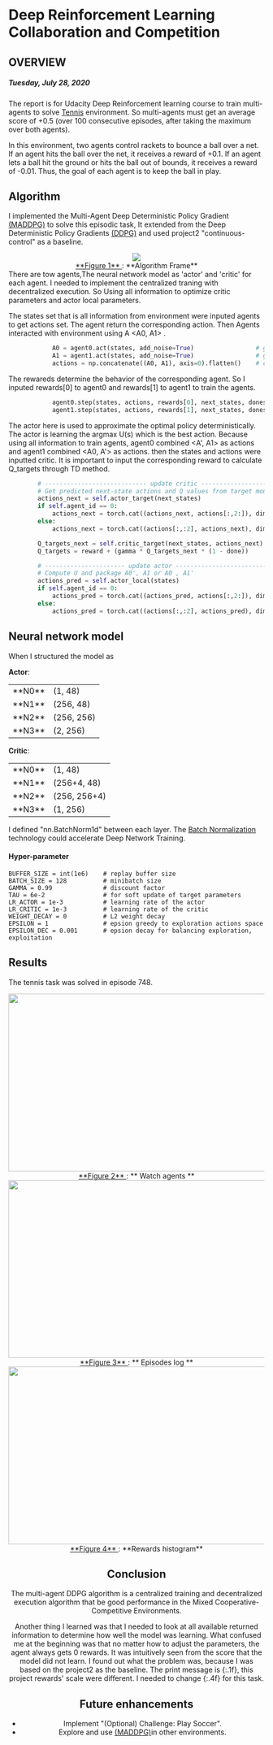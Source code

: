 # Deep Reinforcement Learning Collaboration and Competition
## OVERVIEW
##### Tuesday, July 28, 2020

The report is for Udacity Deep Reinforcement learning course to train multi-agents to solve [Tennis](https://github.com/Unity-Technologies/ml-agents/blob/master/docs/Learning-Environment-Examples.md#tennis) environment. So multi-agents must get an average score of +0.5 (over 100 consecutive episodes, after taking the maximum over both agents).  

In this environment, two agents control rackets to bounce a ball over a net. If an agent hits the ball over the net, it receives a reward of +0.1. If an agent lets a ball hit the ground or hits the ball out of bounds, it receives a reward of -0.01. Thus, the goal of each agent is to keep the ball in play.

## Algorithm
I implemented the Multi-Agent Deep Deterministic Policy Gradient [(MADDPG)](https://papers.nips.cc/paper/7217-multi-agent-actor-critic-for-mixed-cooperative-competitive-environments.pdf) to solve this episodic task, It extended from the Deep Deterministic Policy Gradients [(DDPG)](https://arxiv.org/pdf/1509.02971.pdf) and used project2 "continuous-control" as a baseline.

<div align="center">
<img src="assets/maddpg.jpg">
</div>
<div align="center">
<u> **Figure 1** </u>: **Algorithm Frame**<br>  
</div>
There are tow agents,The neural network model as 'actor' and 'critic' for each agent. I needed to implement the centralized traning with decentralized execution. So Using all information to optimize critic parameters and actor local parameters. 

The states set that is all information from environment were inputed agents to get actions set. The agent return the corresponding action. Then Agents interacted with environment using A <A0, A1> . 

```python
            A0 = agent0.act(states, add_noise=True)                 # get A0 shape(1, 2)
            A1 = agent1.act(states, add_noise=True)                 # get A1 shape(1, 2)
            actions = np.concatenate((A0, A1), axis=0).flatten()    # combinate A0, A1 as A
```

The rewareds determine the behavior of the corresponding agent. So I inputed rewards[0] to agent0 and rewards[1] to agent1 to train the agents.

```python
            agent0.step(states, actions, rewards[0], next_states, dones[0])  #  input <S, A, R0, S', done0> 
            agent1.step(states, actions, rewards[1], next_states, dones[1])  #  input <S, A, R1, S', done1>

```

The actor here is used to approximate the optimal policy deterministically. The actor is learning the argmax U(s)  which is the best action. Because using all information to train agents, agent0 combined <A', A1> as actions and agent1 combined <A0, A'> as actions. then the states and actions were inputted critic. It is important to input the corresponding reward to calculate Q_targets through TD method.

```python
        # ---------------------------- update critic ---------------------------- #
        # Get predicted next-state actions and Q values from target models
        actions_next = self.actor_target(next_states)
        if self.agent_id == 0:
            actions_next = torch.cat((actions_next, actions[:,2:]), dim=1)
        else:
            actions_next = torch.cat((actions[:,:2], actions_next), dim=1)

        Q_targets_next = self.critic_target(next_states, actions_next)
        Q_targets = reward + (gamma * Q_targets_next * (1 - done))
```

```python
        # ---------------------- update actor ------------------------- #
        # Compute U and package A0', A1 or A0 , A1'
        actions_pred = self.actor_local(states)
        if self.agent_id == 0:
            actions_pred = torch.cat((actions_pred, actions[:,2:]), dim=1)
        else:
            actions_pred = torch.cat((actions[:,:2], actions_pred), dim=1)
```

## Neural network model

When I structured the model as 

**Actor**:
<table style="width:50%"> 
    <tr>
    <td > **N0** </td> 
           <td > (1, 48) </td> 
    </tr> 
    <tr>
    <td > **N1** </td> 
           <td > (256, 48) </td> 
    </tr> 
    <tr>
    <td > **N2** </td> 
           <td > (256, 256) </td> 
    </tr>
    <tr>
    <td > **N3** </td> 
           <td > (2, 256) </td> 
    </tr> 
</table>

**Critic**:
<table style="width:50%"> 
    <tr>
    <td > **N0** </td> 
           <td > (1, 48) </td> 
    </tr> 
    <tr>
    <td > **N1** </td> 
           <td > (256+4, 48) </td> 
    </tr> 
    <tr>
    <td > **N2** </td> 
           <td > (256, 256+4) </td> 
    </tr>
    <tr>
    <td > **N3** </td> 
           <td > (1, 256) </td> 
    </tr> 
</table>

I defined "nn.BatchNorm1d" between each layer. The [Batch Normalization](https://arxiv.org/pdf/1502.03167.pdf) technology could accelerate Deep Network Training. 

#### Hyper-parameter

```
BUFFER_SIZE = int(1e6)    # replay buffer size
BATCH_SIZE = 128          # minibatch size
GAMMA = 0.99              # discount factor
TAU = 6e-2                # for soft update of target parameters
LR_ACTOR = 1e-3           # learning rate of the actor
LR_CRITIC = 1e-3          # learning rate of the critic
WEIGHT_DECAY = 0          # L2 weight decay
EPSILON = 1               # epsion greedy to exploration actions space
EPSILON_DEC = 0.001       # epsion decay for balancing exploration, exploitation
```

## Results
The tennis task was solved in episode 748. 
<div align="center">
<img src="assets/tennis_MDDPG.gif" height="350" width="600">
</div>
<div align="center">
<u> **Figure 2** </u>: ** Watch agents **<br> 
<div align="center">
<img src="assets/figure1.png" height="350" width="600">
</div>
<div align="center">
<u> **Figure 3** </u>: ** Episodes log **<br> 
</div>
<div align="center">
<img src="assets/figure2.png" height="350" width="600">
</div>
<div align="center">
<u> **Figure 4** </u>: **Rewards histogram**<br> 
</div>

## Conclusion
The multi-agent DDPG algorithm is a centralized training and decentralized execution algorithm that be good performance in the  Mixed Cooperative-Competitive Environments.

Another thing I learned was that I needed to look at all available returned information to determine how well the model was learning. What confused me at the beginning was that no matter how to adjust the parameters, the agent always gets 0 rewards. It was intuitively seen from the score that the model did not learn. I found out what the problem was, because I was based on the project2 as the baseline. The print message is {:.1f}, this project rewards' scale were different.  I needed to change {:.4f} for this task.

## Future enhancements
- Implement "(Optional) Challenge: Play Soccer". 
- Explore and use [(MADDPG)](https://papers.nips.cc/paper/7217-multi-agent-actor-critic-for-mixed-cooperative-competitive-environments.pdf)in other environments.

